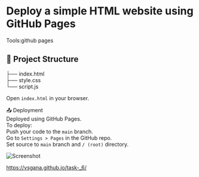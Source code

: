 # Deploy a simple HTML website using GitHub Pages
Tools:github pages
## 📁 Project Structure
├── index.html  
├── style.css  
└── script.js  

Open `index.html` in your browser.  

📤 Deployment  
Deployed using GitHub Pages.  
To deploy:  
Push your code to the `main` branch.  
Go to `Settings > Pages` in the GitHub repo.  
Set source to `main` branch and `/ (root)` directory.

![Screenshot](task-_6/pagesdeploy.png)

https://vsgana.github.io/task-_6/



